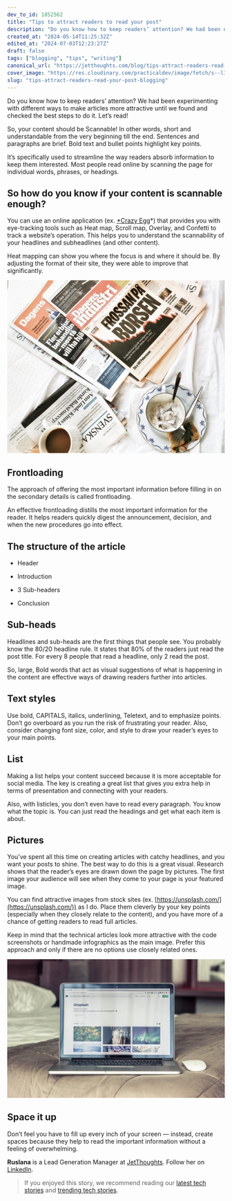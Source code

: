 ```yaml
---
dev_to_id: 1852562
title: "Tips to attract readers to read your post"
description: "Do you know how to keep readers’ attention? We had been experimenting with different ways to make..."
created_at: "2024-05-14T11:25:32Z"
edited_at: "2024-07-03T12:23:27Z"
draft: false
tags: ["blogging", "tips", "writing"]
canonical_url: "https://jetthoughts.com/blog/tips-attract-readers-read-your-post-blogging/"
cover_image: "https://res.cloudinary.com/practicaldev/image/fetch/s--lIiLM19A--/c_imagga_scale,f_auto,fl_progressive,h_420,q_auto,w_1000/https://raw.githubusercontent.com/jetthoughts/jetthoughts.github.io/master/static/assets/img/blog/tips-attract-readers-read-your-post-blogging/file_0.jpeg"
slug: "tips-attract-readers-read-your-post-blogging"
---
```

Do you know how to keep readers’ attention? We had been experimenting with different ways to make articles more attractive until we found and checked the best steps to do it. Let’s read!

So, your content should be Scannable! In other words, short and understandable from the very beginning till the end. Sentences and paragraphs are brief. Bold text and bullet points highlight key points.

It’s specifically used to streamline the way readers absorb information to keep them interested. Most people read online by scanning the page for individual words, phrases, or headings.

## So how do you know if your content is scannable enough?

You can use an online application (ex. [*Crazy Egg](https://www.crazyegg.com/)*) that provides you with eye-tracking tools such as Heat map, Scroll map, Overlay, and Confetti to track a website’s operation. This helps you to understand the scannability of your headlines and subheadlines (and other content).

Heat mapping can show you where the focus is and where it should be. By adjusting the format of their site, they were able to improve that significantly.

![Photo by [Malin Strandvall](https://unsplash.com/@malinstrandvall?utm_source=unsplash&utm_medium=referral&utm_content=creditCopyText) on [Unsplash](https://unsplash.com/s/photos/magazine-article?utm_source=unsplash&utm_medium=referral&utm_content=creditCopyText)](https://raw.githubusercontent.com/jetthoughts/jetthoughts.github.io/master/static/assets/img/blog/tips-attract-readers-read-your-post-blogging/file_0.jpeg)

## Frontloading

The approach of offering the most important information before filling in on the secondary details is called frontloading.

An effective frontloading distills the most important information for the reader. It helps readers quickly digest the announcement, decision, and when the new procedures go into effect.

## The structure of the article

* Header

* Introduction

* 3 Sub-headers

* Conclusion

## Sub-heads

Headlines and sub-heads are the first things that people see. You probably know the 80/20 headline rule. It states that 80% of the readers just read the post title. For every 8 people that read a headline, only 2 read the post.

So, large, Bold words that act as visual suggestions of what is happening in the content are effective ways of drawing readers further into articles.

## Text styles

Use bold, CAPITALS, italics, underlining, Teletext, and to emphasize points. Don’t go overboard as you run the risk of frustrating your reader. Also, consider changing font size, color, and style to draw your reader’s eyes to your main points.

## List

Making a list helps your content succeed because it is more acceptable for social media. The key is creating a great list that gives you extra help in terms of presentation and connecting with your readers.

Also, with listicles, you don’t even have to read every paragraph. You know what the topic is. You can just read the headings and get what each item is about.

## Pictures

You’ve spent all this time on creating articles with catchy headlines, and you want your posts to shine. The best way to do this is a great visual. Research shows that the reader’s eyes are drawn down the page by pictures. The first image your audience will see when they come to your page is your featured image.

You can find attractive images from stock sites (ex. [https://unsplash.com/](https://unsplash.com/)) as I do. Place them cleverly by your key points (especially when they closely relate to the content), and you have more of a chance of getting readers to read full articles.

Keep in mind that the technical articles look more attractive with the code screenshots or handmade infographics as the main image. Prefer this approach and only if there are no options use closely related ones.

![Photo by [Bram Naus](https://unsplash.com/@bramnaus?utm_source=unsplash&utm_medium=referral&utm_content=creditCopyText) on [Unsplash](https://unsplash.com/s/photos/unsplash-laptop?utm_source=unsplash&utm_medium=referral&utm_content=creditCopyText)](https://raw.githubusercontent.com/jetthoughts/jetthoughts.github.io/master/static/assets/img/blog/tips-attract-readers-read-your-post-blogging/file_1.jpeg)

## Space it up

Don’t feel you have to fill up every inch of your screen — instead, create spaces because they help to read the important information without a feeling of overwhelming.

**Ruslana** is a Lead Generation Manager at [JetThoughts](https://www.jetthoughts.com/). Follow her on [LinkedIn](https://www.linkedin.com/in/ruslana-brykaliuk-970016135/).
>  If you enjoyed this story, we recommend reading our [latest tech stories](https://jtway.co/latest) and [trending tech stories](https://jtway.co/trending).
